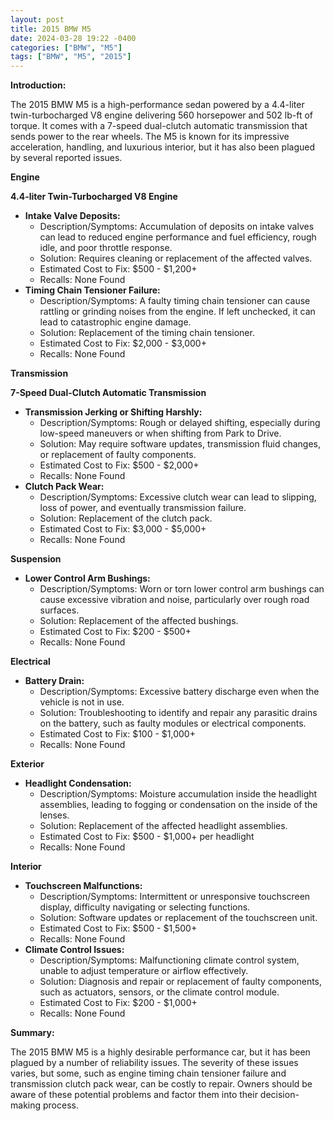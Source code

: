 ```yaml
---
layout: post
title: 2015 BMW M5
date: 2024-03-28 19:22 -0400
categories: ["BMW", "M5"]
tags: ["BMW", "M5", "2015"]
---
```

**Introduction:**

The 2015 BMW M5 is a high-performance sedan powered by a 4.4-liter twin-turbocharged V8 engine delivering 560 horsepower and 502 lb-ft of torque. It comes with a 7-speed dual-clutch automatic transmission that sends power to the rear wheels. The M5 is known for its impressive acceleration, handling, and luxurious interior, but it has also been plagued by several reported issues.

**Engine**

**4.4-liter Twin-Turbocharged V8 Engine**

* **Intake Valve Deposits:**
    * Description/Symptoms: Accumulation of deposits on intake valves can lead to reduced engine performance and fuel efficiency, rough idle, and poor throttle response.
    * Solution: Requires cleaning or replacement of the affected valves.
    * Estimated Cost to Fix: $500 - $1,200+
    * Recalls: None Found
* **Timing Chain Tensioner Failure:**
    * Description/Symptoms: A faulty timing chain tensioner can cause rattling or grinding noises from the engine. If left unchecked, it can lead to catastrophic engine damage.
    * Solution: Replacement of the timing chain tensioner.
    * Estimated Cost to Fix: $2,000 - $3,000+
    * Recalls: None Found

**Transmission**

**7-Speed Dual-Clutch Automatic Transmission**

* **Transmission Jerking or Shifting Harshly:**
    * Description/Symptoms: Rough or delayed shifting, especially during low-speed maneuvers or when shifting from Park to Drive.
    * Solution: May require software updates, transmission fluid changes, or replacement of faulty components.
    * Estimated Cost to Fix: $500 - $2,000+
    * Recalls: None Found
* **Clutch Pack Wear:**
    * Description/Symptoms: Excessive clutch wear can lead to slipping, loss of power, and eventually transmission failure.
    * Solution: Replacement of the clutch pack.
    * Estimated Cost to Fix: $3,000 - $5,000+
    * Recalls: None Found

**Suspension**

* **Lower Control Arm Bushings:**
    * Description/Symptoms: Worn or torn lower control arm bushings can cause excessive vibration and noise, particularly over rough road surfaces.
    * Solution: Replacement of the affected bushings.
    * Estimated Cost to Fix: $200 - $500+
    * Recalls: None Found

**Electrical**

* **Battery Drain:**
    * Description/Symptoms: Excessive battery discharge even when the vehicle is not in use.
    * Solution: Troubleshooting to identify and repair any parasitic drains on the battery, such as faulty modules or electrical components.
    * Estimated Cost to Fix: $100 - $1,000+
    * Recalls: None Found

**Exterior**

* **Headlight Condensation:**
    * Description/Symptoms: Moisture accumulation inside the headlight assemblies, leading to fogging or condensation on the inside of the lenses.
    * Solution: Replacement of the affected headlight assemblies.
    * Estimated Cost to Fix: $500 - $1,000+ per headlight
    * Recalls: None Found

**Interior**

* **Touchscreen Malfunctions:**
    * Description/Symptoms: Intermittent or unresponsive touchscreen display, difficulty navigating or selecting functions.
    * Solution: Software updates or replacement of the touchscreen unit.
    * Estimated Cost to Fix: $500 - $1,500+
    * Recalls: None Found
* **Climate Control Issues:**
    * Description/Symptoms: Malfunctioning climate control system, unable to adjust temperature or airflow effectively.
    * Solution: Diagnosis and repair or replacement of faulty components, such as actuators, sensors, or the climate control module.
    * Estimated Cost to Fix: $200 - $1,000+
    * Recalls: None Found

**Summary:**

The 2015 BMW M5 is a highly desirable performance car, but it has been plagued by a number of reliability issues. The severity of these issues varies, but some, such as engine timing chain tensioner failure and transmission clutch pack wear, can be costly to repair. Owners should be aware of these potential problems and factor them into their decision-making process.
